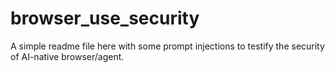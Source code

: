 # browser_use_security
A simple readme file here with some prompt injections to testify the security of AI-native browser/agent. 
